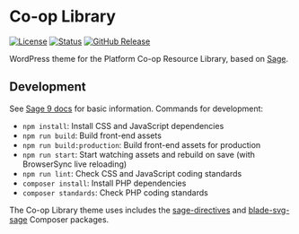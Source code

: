 # Co-op Library

[![License](https://badgen.net/badge/license/BSD-3-Clause/blue)](https://github.com/platform-coop-toolkit/coop-library/blob/master/LICENSE.md) [![Status](https://github.com/platform-coop-toolkit/coop-library/workflows/Test,%20build,%20and%20deploy/badge.svg)](https://github.com/platform-coop-toolkit/coop-library/actions) [![GitHub Release](https://badgen.net/github/release/platform-coop-toolkit/coop-library)](https://github.com/platform-coop-toolkit/coop-library/releases/latest)

WordPress theme for the Platform Co-op Resource Library, based on [Sage](https://roots.io/sage/).

## Development

See [Sage 9 docs](https://roots.io/sage/docs/) for basic information. Commands for development:

- `npm install`: Install CSS and JavaScript dependencies
- `npm run build`: Build front-end assets
- `npm run build:production`: Build front-end assets for production
- `npm run start`: Start watching assets and rebuild on save (with BrowserSync live reloading)
- `npm run lint`: Check CSS and JavaScript coding standards
- `composer install`: Install PHP dependencies
- `composer standards`: Check PHP coding standards

The Co-op Library theme uses includes the [sage-directives](https://github.com/Log1x/sage-directives) and [blade-svg-sage](https://github.com/Log1x/blade-svg-sage) Composer packages.
